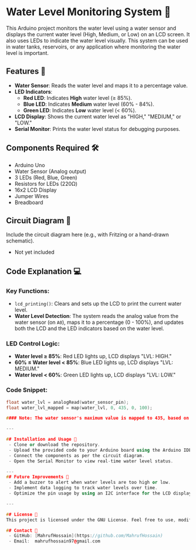 # Water Level Monitoring System 🚰

This Arduino project monitors the water level using a water sensor and displays the current water level (High, Medium, or Low) on an LCD screen. It also uses LEDs to indicate the water level visually. This system can be used in water tanks, reservoirs, or any application where monitoring the water level is important.

## Features 🌟
- **Water Sensor**: Reads the water level and maps it to a percentage value.
- **LED Indicators**: 
  - **Red LED**: Indicates **High** water level (≥ 85%).
  - **Blue LED**: Indicates **Medium** water level (60% - 84%).
  - **Green LED**: Indicates **Low** water level (< 60%).
- **LCD Display**: Shows the current water level as "HIGH," "MEDIUM," or "LOW."
- **Serial Monitor**: Prints the water level status for debugging purposes.

## Components Required 🛠️
- Arduino Uno
- Water Sensor (Analog output)
- 3 LEDs (Red, Blue, Green)
- Resistors for LEDs (220Ω)
- 16x2 LCD Display
- Jumper Wires
- Breadboard

## Circuit Diagram 🔌
Include the circuit diagram here (e.g., with Fritzing or a hand-drawn schematic).
 - Not yet included

## Code Explanation 💻

### Key Functions:
- `lcd_printing()`: Clears and sets up the LCD to print the current water level.
- **Water Level Detection**: The system reads the analog value from the water sensor (on `A0`), maps it to a percentage (0 - 100%), and updates both the LCD and the LED indicators based on the water level.

### LED Control Logic:
- **Water level ≥ 85%**: Red LED lights up, LCD displays "LVL: HIGH."
- **60% ≤ Water level < 85%**: Blue LED lights up, LCD displays "LVL: MEDIUM."
- **Water level < 60%**: Green LED lights up, LCD displays "LVL: LOW."

### Code Snippet:
```cpp
float water_lvl = analogRead(water_sensor_pin);
float water_lvl_mapped = map(water_lvl, 0, 435, 0, 100);

#### Note: The water sensor's maximum value is mapped to 435, based on sensor calibration.

---

## Installation and Usage 📖
 - Clone or download the repository.
 - Upload the provided code to your Arduino board using the Arduino IDE.
 - Connect the components as per the circuit diagram.
 - Open the Serial Monitor to view real-time water level status.

---
## Future Improvements 🚀
 - Add a buzzer to alert when water levels are too high or low.
 - Implement data logging to track water levels over time.
 - Optimize the pin usage by using an I2C interface for the LCD display.

---

## License 📄
This project is licensed under the GNU License. Feel free to use, modify, and share!

## Contact 📧
 - GitHub: [MahrufHossain](https://github.com/MahrufHossain)
 - Email:  mahrufhossain97@gmail.com